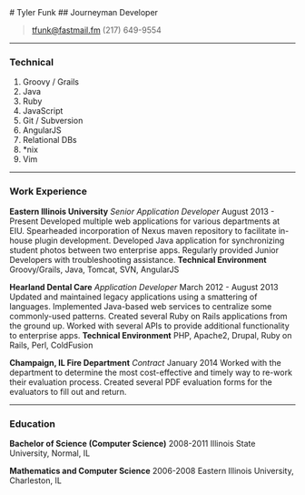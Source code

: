 <link rel="stylesheet" href="resume.css"></link>
# Tyler Funk
## Journeyman Developer

> [tfunk@fastmail.fm](mailto:tfunk@fastmail.fm)
> (217) 649-9554

---

### Technical

1. Groovy / Grails
2. Java
3. Ruby
4. JavaScript
5. Git / Subversion
6. AngularJS
7. Relational DBs
8. *nix
9. Vim

---

### Work Experience

**Eastern Illinois University** *Senior Application Developer* <span class="timespan">August 2013 - Present</span>
    Developed multiple web applications for various departments at EIU.
    Spearheaded incorporation of Nexus maven repository to facilitate in-house plugin development.
    Developed Java application for synchronizing student photos between two enterprise apps.
    Regularly provided Junior Developers with troubleshooting assistance.
    **Technical Environment** Groovy/Grails, Java, Tomcat, SVN, AngularJS

**Hearland Dental Care** *Application Developer* <span class="timespan">March 2012 - August 2013</span>
    Updated and maintained legacy applications using a smattering of languages.
    Implemented Java-based web services to centralize some commonly-used patterns.
    Created several Ruby on Rails applications from the ground up.
    Worked with several APIs to provide additional functionality to enterprise apps.
    **Technical Environment** PHP, Apache2, Drupal, Ruby on Rails, Perl, ColdFusion

**Champaign, IL Fire Department** *Contract* <span class="timespan">January 2014</span>
    Worked with the department to determine the most cost-effective and timely way to re-work their evaluation process.
    Created several PDF evaluation forms for the evaluators to fill out and return.

---

### Education

**Bachelor of Science (Computer Science)** <span class="timespan">2008-2011</span>
    Illinois State University, Normal, IL

**Mathematics and Computer Science** <span class="timespan">2006-2008</span>
    Eastern Illinois University, Charleston, IL
